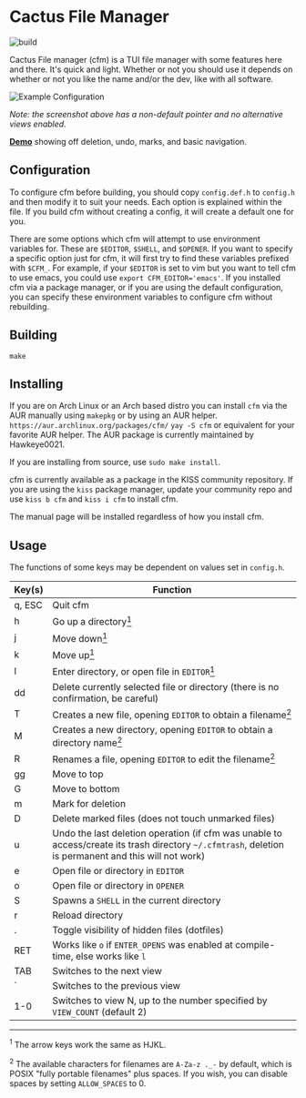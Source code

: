 # Cactus File Manager

![build](https://github.com/WillEccles/cfm/workflows/CFM%20Build/badge.svg)

Cactus File manager (cfm) is a TUI file manager with some features here and
there. It's quick and light. Whether or not you should use it depends on whether
or not you like the name and/or the dev, like with all software.

![Example Configuration](screenshot.png)

*Note: the screenshot above has a non-default pointer and no alternative
views enabled.*

[**Demo**](https://asciinema.org/a/297087) showing off deletion, undo, marks, and basic
navigation.

## Configuration

To configure cfm before building, you should copy `config.def.h` to `config.h`
and then modify it to suit your needs. Each option is explained within the file.
If you build cfm without creating a config, it will create a default one for
you.

There are some options which cfm will attempt to use environment variables for.
These are `$EDITOR`, `$SHELL`, and `$OPENER`. If you want to specify a specific
option just for cfm, it will first try to find these variables prefixed with
`$CFM_`. For example, if your `$EDITOR` is set to vim but you want to tell
cfm to use emacs, you could use `export CFM_EDITOR='emacs'`. If you installed
cfm via a package manager, or if you are using the default configuration, you
can specify these environment variables to configure cfm without rebuilding.

## Building

`make`

## Installing

If you are on Arch Linux or an Arch based distro you can install `cfm` via the AUR manually using `makepkg` or by using an AUR helper.
`https://aur.archlinux.org/packages/cfm/`
`yay -S cfm`
or equivalent for your favorite AUR helper.
The AUR package is currently maintained by Hawkeye0021.

If you are installing from source, use `sudo make install`.

cfm is currently available as a package in the KISS community repository. If
you are using the `kiss` package manager, update your community repo and use
`kiss b cfm` and `kiss i cfm` to install cfm.

The manual page will be installed regardless of how you install cfm.

## Usage

The functions of some keys may be dependent on values set in `config.h`.

| Key(s) | Function |
| ------ | -------- |
| q, ESC | Quit cfm |
| h | Go up a directory[<sup>1</sup>](#1) |
| j | Move down[<sup>1</sup>](#1) |
| k | Move up[<sup>1</sup>](#1) |
| l | Enter directory, or open file in `EDITOR`[<sup>1</sup>](#1) |
| dd | Delete currently selected file or directory (there is no confirmation, be careful) |
| T | Creates a new file, opening `EDITOR` to obtain a filename[<sup>2</sup>](#2) |
| M | Creates a new directory, opening `EDITOR` to obtain a directory name[<sup>2</sup>](#2) |
| R | Renames a file, opening `EDITOR` to edit the filename[<sup>2</sup>](#2) |
| gg | Move to top |
| G | Move to bottom |
| m | Mark for deletion |
| D | Delete marked files (does not touch unmarked files) |
| u | Undo the last deletion operation (if cfm was unable to access/create its trash directory `~/.cfmtrash`, deletion is permanent and this will not work) |
| e | Open file or directory in `EDITOR` |
| o | Open file or directory in `OPENER` |
| S | Spawns a `SHELL` in the current directory |
| r | Reload directory |
| . | Toggle visibility of hidden files (dotfiles) |
| RET | Works like `o` if `ENTER_OPENS` was enabled at compile-time, else works like `l` |
| TAB | Switches to the next view |
| \` | Switches to the previous view |
| 1-0 | Switches to view N, up to the number specified by `VIEW_COUNT` (default 2) |

---

<a class="anchor" id="1"></a><sup>1</sup> The arrow keys work the same as HJKL.

<a class="anchor" id="2"></a><sup>2</sup> The available characters for filenames are `A-Za-z
._-` by default, which is POSIX "fully portable filenames" plus spaces. If
you wish, you can disable spaces by setting `ALLOW_SPACES` to 0.

